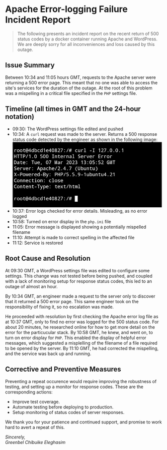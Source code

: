 # Apache Error-logging Failure Incident Report
> The following presents an incident report on the recent return of 500 status codes by a docker container running Apache and WordPress. We are deeply sorry for all inconveniences and loss caused by this outage.

## Issue Summary
Between 10:34 and 11:05 hours GMT, requests to the Apache server were returning a 500 error page. This meant that no one was able to access the site's services for the duration of the outage. At the root of this problem was a mispelling in a critical file specified in the `PHP` settings file.

## Timeline (all times in GMT and the 24-hour notation)
* 09:30: The WordPress settings file edited and pushed
* 10:34: A `curl` request was made to the server. Returns a 500 response status code detected by the engineer as shown in the following image:<br>![error response](https://github.com/coldplayz/alx-system_engineering-devops/blob/main/0x19-postmortem/error_response.jpg "Error response on curl")
* 10:37: Error logs checked for error details. Misleading, as no error logged
* 10:58: Turned on error display in the `php.ini` file
* 11:05: Error message is displayed showing a potentially mispelled filename
* 11:10: Attempt is made to correct spelling in the affected file
* 11:12: Service is restored

## Root Cause and Resolution

   At 09:30 GMT, a WordPress settings file was edited to configure some settings. This change was not tested before being pushed, and coupled with a lack of monitoring setup for response status codes, this led to an outage of almost an hour.

   By 10:34 GMT, an engineer made a request to the server only to discover that it returned a 500 error page. This same engineer took on the responsibility of fixing it, so no escalation was made.

   He proceeded with resolution by first checking the Apache error log file as at 10:37 GMT, only to find no error was logged for the 500 status code. For about 20 minutes, he researched online for how to get more detail on the error for the particucular stack. By 10:58 GMT, he knew, and went on, to turn on error display for `PHP`. This enabled the display of helpful error messages, which suggested a misplelling of the filename of a file required to be opened by the server. By 11:10 GMT, he had corrected the mispelling, and the service was back up and running.

## Corrective and Preventive Measures

   Preventing a repeat occurence would require improving the robustness of testing, and setting up a monitor for response codes. These are the corresponding actions:
   * Improve test coverage.
   * Automate testing before deploying to production.
   * Setup monitoring of status codes of server responses.

We thank you for your patience and continued support, and promise to work hard to avert a repeat of this.


_Sincerely,_
<br>_Greenbel Chibuike Eleghasim_
